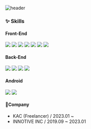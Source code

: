 ![header](https://capsule-render.vercel.app/api?type=waving&fontColor=ffffff&text=Sunghyun01%20Git!)


### ✨ Skills

#### Front-End
<p>
  <img src="https://img.shields.io/badge/HTML-E34F26?style=flat-square&logo=HTML5&logoColor=white"/>
  <img src="https://img.shields.io/badge/CSS-1572B6?style=flat-square&logo=CSS3&logoColor=white"/>
  <img src="https://img.shields.io/badge/javascript-F7DF1E?style=flat-square&logo=javascript&logoColor=white"/>
  <img src="https://img.shields.io/badge/jquery-0769AD?style=flat-square&logo=jquery&logoColor=white"/>
  <img src="https://img.shields.io/badge/React-61DAFB?style=flat-square&logo=React&logoColor=black"/>
  <img src="https://img.shields.io/badge/Vue.js-4FC08D?style=flat-square&logo=Vue.js&logoColor=black"/>
  <img src="https://img.shields.io/badge/Vuetify-1867C0?style=flat-square&logo=Vuetify&logoColor=black"/>
</p>

#### Back-End
<p>
  <img src="https://img.shields.io/badge/php-007396?style=flat-square&logo=php&logoColor=white"/>
  <img src="https://img.shields.io/badge/laravel-FF2D20?style=flat-square&logo=laravel&logoColor=white"/>
  <img src="https://img.shields.io/badge/spring-6DB33F?style=flat&logo=spring&logoColor=white"/>
  <img src="https://img.shields.io/badge/SpringBoot-6DB33F?style=flat&logo=SpringBoot&logoColor=white"/>
</p>

#### Android
<p>
  <img src="https://img.shields.io/badge/Java-2C2255?style=flat-square&logo=EclipseIDE&logoColor=white"/>
  <img src="https://img.shields.io/badge/ReactNative-61DAFB?style=flat-square&logo=React&logoColor=black"/>
</p>

#### 🧷Company
- KAC (Freelancer) / 2023.01 ~ 
- INNOTIVE INC / 2019.09 ~ 2023.01
